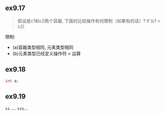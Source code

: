 ## ex9.17

> 假设是c1和c2两个容器, 下面的比较操作有何限制（如果有的话）?
>   if (c1 < c2)


限制:
* (a)容器类型相同, 元素类型相同
* (b)元素类型已经定义操作符 < 运算 

## ex9.18

```cpp
int a;
```

## ex9.19

`ss` .... `sss`...
